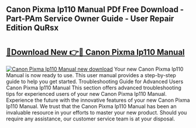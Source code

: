 ## Canon Pixma Ip110 Manual PDf Free Download - Part-PAm Service Owner Guide - User Repair Edition QuRsx

# <h2><a href="http://bc13356.oget.top/?id=Canon+Pixma+Ip110+Manual">🔗Download New 👉🔴 Canon Pixma Ip110 Manual</a></h2>

[![Canon Pixma Ip110 Manual new download](https://i.imgur.com/5g1atiW.png)](http://bc13356.oget.top/?id=Canon+Pixma+Ip110+Manual)
Your new Canon Pixma Ip110 Manual is now ready to use. This user manual provides a step-by-step guide to help you get started. Troubleshooting Guide for Advanced Users Canon Pixma Ip110 Manual This section offers advanced troubleshooting tips for experienced users of your new Canon Pixma Ip110 Manual. Experience the future with the innovative features of your new Canon Pixma Ip110 Manual. We trust that the Canon Pixma Ip110 Manual has been an invaluable resource in your efforts to master your new product. Should you require any assistance, our customer service team is at your disposal.
